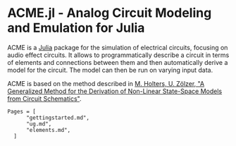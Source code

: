 # ACME.jl - Analog Circuit Modeling and Emulation for Julia

ACME is a [Julia](http://julialang.org/) package for the simulation of
electrical circuits, focusing on audio effect circuits. It allows to
programmatically describe a circuit in terms of elements and connections
between them and then automatically derive a model for the circuit. The model
can then be run on varying input data.

ACME is based on the method described in [M. Holters, U. Zölzer, "A Generalized
Method for the Derivation of Non-Linear State-Space Models from Circuit
Schematics"](http://www.eurasip.org/Proceedings/Eusipco/Eusipco2015/papers/1570103545.pdf).

```@contents
Pages = [
      "gettingstarted.md",
      "ug.md",
      "elements.md",
  ]
```
